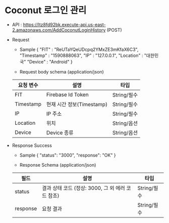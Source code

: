 # Coconut 로그인 관리


- API : https://ltz8fd92bk.execute-api.us-east-2.amazonaws.com/AddCoconutLoginHistory (POST)

- Request

  * Sample
  {
      "FIT" : "ReUTaYQeUDcpq2YMxZE3mKfaX6C3",
      "Timestamp" : "1590888063",
      "IP" : "127.0.0.1",
      "Location" : "대한민국"
      "Device" : "Android"
  }
  
  * Request body schema (application/json)
  
  요청 변수 | 설명 | 타입
  ------------ | ------------- | -------------
  FIT | Firebase Id Token | String/필수
  Timestamp | 현재 시간 정보(Timestamp) | String/필수
  IP | IP 주소 | String/필수
  Location | 위치 | String/옵션
  Device | Device 종류 | String/옵션
  
- Response Success

  * Sample 
  {
      "status": "3000",
      "response": "OK"
  }
  
  * Response Schema (application/json)

  필드 | 설명 | 타입
  ------------ | ------------- | -------------
  status | 결과 상태 코드 (정상: 3000, 그 외 에러 코드 참조) | String/필수
  response | 요청 결과 | String/필수
